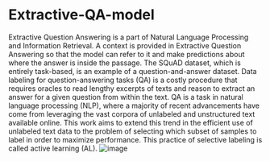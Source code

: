 # Extractive-QA-model
Extractive Question Answering is a part of Natural Language Processing and Information Retrieval. A context is provided in Extractive Question Answering so that the model can refer to it and make predictions about where the answer is inside the passage. The SQuAD dataset, which is entirely task-based, is an example of a question-and-answer dataset. Data labeling for question-answering tasks (QA) is a costly procedure that requires oracles to read lengthy excerpts of texts and reason to extract an answer for a given question from within the text. QA is a task in natural language processing (NLP), where a majority of recent advancements have come from leveraging the vast corpora of unlabeled and unstructured text available online. This work aims to extend this trend in the efficient use of unlabeled text data to the problem of selecting which subset of samples to label in order to maximize performance. This practice of selective labeling is called active learning (AL).
![image](https://github.com/jayesh-akot/Extractive-QA-model/assets/69414374/c279f63c-9a2f-4c64-a66d-56a5f2f05d5a)
